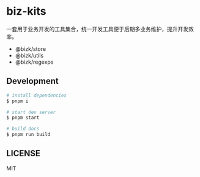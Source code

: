 # biz-kits

一套用于业务开发的工具集合，统一开发工具便于后期多业务维护，提升开发效率。

- @bizk/store
- @bizk/utils
- @bizk/regexps

## Development

```bash
# install dependencies
$ pnpm i

# start dev server
$ pnpm start

# build docs
$ pnpm run build
```

## LICENSE

MIT
